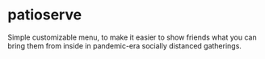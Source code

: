 
# patioserve
Simple customizable menu, to make it easier to show friends what you can bring them from inside in pandemic-era socially distanced gatherings.
